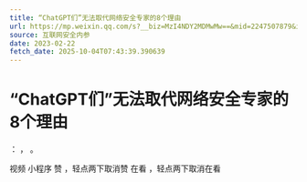 ```yaml
---
title: “ChatGPT们”无法取代网络安全专家的8个理由
url: https://mp.weixin.qq.com/s?__biz=MzI4NDY2MDMwMw==&mid=2247507879&idx=2&sn=e61a7a5d840f50512db22468636f80c3&chksm=ebfa9887dc8d119185a704204f1d54ca47dbcdfd116cbaa81ae401b145f13bc69fcb4960b281&scene=58&subscene=0#rd
source: 互联网安全内参
date: 2023-02-22
fetch_date: 2025-10-04T07:43:39.390639
---
```


# “ChatGPT们”无法取代网络安全专家的8个理由

：
，
。

视频
小程序
赞
，轻点两下取消赞
在看
，轻点两下取消在看